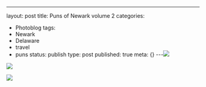 ---
layout: post
title: Puns of Newark volume 2
categories:
- Photoblog
tags:
- Newark
- Delaware
- travel
- puns
status: publish
type: post
published: true
meta: {}
---![](/squarespace_images/static_500baf96c4aa540325612fa5_5019f373e4b0b45850a90ead_5019f373e4b0b45850a90eae_1312646001000__img.jpg_)
  

  
   
![](/squarespace_images/static_500baf96c4aa540325612fa5_5019f373e4b0b45850a90ead_5019f373e4b0b45850a90eaf_1312646001000__img.jpg_)
  

  
   
![](/squarespace_images/static_500baf96c4aa540325612fa5_5019f373e4b0b45850a90ead_5019f373e4b0b45850a90eb0_1312646001000__img.jpg_)
